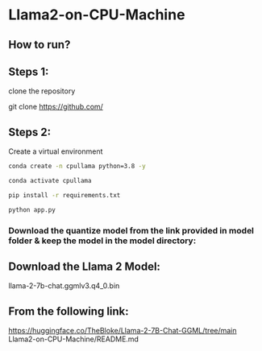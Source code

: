 # Llama2-on-CPU-Machine
## How to run?
## Steps 1:
clone the repository

git clone https://github.com/
## Steps 2:
Create a virtual environment
```bash
conda create -n cpullama python=3.8 -y
```
```bash
conda activate cpullama
```
```bash
pip install -r requirements.txt
```

```bash
python app.py
```

### Download the quantize model from the link provided in model folder & keep the model in the model directory:

## Download the Llama 2 Model:

llama-2-7b-chat.ggmlv3.q4_0.bin


## From the following link:

https://huggingface.co/TheBloke/Llama-2-7B-Chat-GGML/tree/main
Llama2-on-CPU-Machine/README.md
